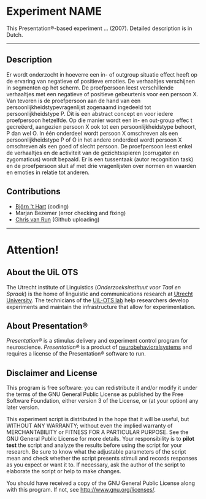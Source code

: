 # Experiment NAME
This Presentation®-based experiment ... (2007). Detailed description is in Dutch.

---
## Description
Er wordt onderzocht in hoeverre een in- of outgroup situatie effect heeft op de ervaring van negatieve of positieve emoties. De verhaaltjes verschijnen in segmenten op het scherm. De proefpersoon leest verschillende verhaaltjes met een negatieve of positieve gebeurtenis voor een persoon X. Van tevoren is de proefpersoon aan de hand van een persoonlijkheidstypevragenlijst zogenaamd ingedeeld tot persoonlijkheidstype P. Dit is een abstract concept en voor iedere proefpersoon hetzelfde. Op die manier wordt een in- en out-group effec t gecreëerd, aangezien persoon X ook tot een persoonlijkheidstype behoort, P dan wel O. In één onderdeel wordt persoon X omschreven als een persoonlijkheidstype P of O in het andere onderdeel wordt persoon X omschreven als een goed of slecht persoon. De proefpersoon leest enkel de verhaaltjes en de activiteit van de gezichtsspieren (corrugator en zygomaticus) wordt bepaald. Er is een tussentaak (autor recognition task) en de proefpersoon sluit af met drie vragenlijsten over normen en waarden en emoties in relatie tot anderen.

## Contributions
*   [Björn 't Hart](https://www.uu.nl/staff/BtHart) (coding)
*   Marjan Bezemer (error checking and fixing)
*   [Chris van Run](https://www.uu.nl/medewerkers/CPAvanRun) (Github uploading)


---
# Attention!

## About the UiL OTS
The Utrecht institute of Linguistics (_Onderzoeksinstituut voor Taal en Spraak_) is the home of linguistic and communications research at [Utrecht University](https://www.uu.nl/). The technicians of the [UiL-OTS lab](https://uilots-labs.wp.hum.uu.nl/) help researchers develop experiments and maintain the infrastructure that allow for experimentation.

## About Presentation®
_Presentation®_ is a stimulus delivery and experiment control program for neuroscience. _Presentation®_ is a product of [neurobehavioralsystems](https://www.neurobs.com/) and requires a license of the Presentation® software to run.

## Disclaimer and License
This program is free software: you can redistribute it and/or modify
it under the terms of the GNU General Public License as published by
the Free Software Foundation, either version 3 of the License, or
(at your option) any later version.

This experiment script is distributed in the hope that it will be useful,
but WITHOUT ANY WARRANTY; without even the implied warranty of
MERCHANTABILITY or FITNESS FOR A PARTICULAR PURPOSE.  See the
GNU General Public License for more details. Your responsibility is to **pilot test** the script and analyze the results before using the script for your research. Be sure to know what the adjustable parameters of the script mean and check whether the script presents stimuli and records responses as you expect or want it to. If necessary, ask the author of the script to elaborate the script or help to make changes.

You should have received a copy of the GNU General Public License
along with this program.  If not, see <http://www.gnu.org/licenses/>.
